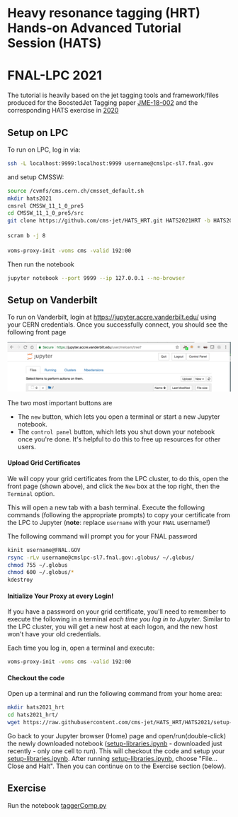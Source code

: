 # Heavy resonance tagging (HRT) Hands-on Advanced Tutorial Session (HATS)
# FNAL-LPC 2021

The tutorial is heavily based on the jet tagging tools and framework/files 
produced for the BoostedJet Tagging paper [JME-18-002](http://cms.cern.ch/iCMS/analysisadmin/viewanalysis?id=2101&field=id&value=2101&name=Heavy%20jet%20tagging%20algorithms%20in%2013%20TeV%20data%20(2016%20dataset)) and the corresponding HATS
exercise in [2020](https://github.com/gouskos/HATS2020_HRT/blob/master/README.md)

## Setup on LPC
To run on LPC, log in via:
```bash
ssh -L localhost:9999:localhost:9999 username@cmslpc-sl7.fnal.gov
```
and setup CMSSW:
```bash
source /cvmfs/cms.cern.ch/cmsset_default.sh
mkdir hats2021
cmsrel CMSSW_11_1_0_pre5
cd CMSSW_11_1_0_pre5/src
git clone https://github.com/cms-jet/HATS_HRT.git HATS2021HRT -b HATS2021

scram b -j 8

voms-proxy-init -voms cms -valid 192:00
```

Then run the notebook
```bash
jupyter notebook --port 9999 --ip 127.0.0.1 --no-browser
```

## Setup on Vanderbilt
To run on Vanderbilt, login at https://jupyter.accre.vanderbilt.edu/ using your CERN credentials. Once you successfully connect, you should see the following front page

<img src="jupyter-login.png" width="600px" />

The two most important buttons are
  * The `new` button, which lets you open a terminal or start a new Jupyter notebook.
  * The `control panel` button, which lets you shut down your notebook once you're done. It's helpful to do this to free up resources for other users.

#### Upload Grid Certificates
We will copy your grid certificates from the LPC cluster, to do this, open the front page (shown above), and click the `New` box at the top right, then the `Terminal` option.

This will open a new tab with a bash terminal. Execute the following commands (following the appropriate prompts) to copy your certificate from the LPC to Jupyter (**note**: replace `username` with your `FNAL` username!)

The following command will prompt you for your FNAL password
```bash
kinit username@FNAL.GOV
rsync -rLv username@cmslpc-sl7.fnal.gov:.globus/ ~/.globus/
chmod 755 ~/.globus
chmod 600 ~/.globus/*
kdestroy
```

#### Initialize Your Proxy at every Login!
If you have a password on your grid certificate, you'll need to remember to execute the following in a terminal *each time you log in to Jupyter*. Similar to the LPC cluster, you will get a new host at each logon, and the new host won't have your old credentials.

Each time you log in, open a terminal and execute:
```bash
voms-proxy-init -voms cms -valid 192:00
```

#### Checkout the code
Open up a terminal and run the following command from your home area:
```bash
mkdir hats2021_hrt
cd hats2021_hrt/
wget https://raw.githubusercontent.com/cms-jet/HATS_HRT/HATS2021/setup-libraries.ipynb
```


Go back to your Jupyter browser (Home) page and open/run(double-click) the newly downloaded notebook  ([setup-libraries.ipynb](setup-libraries.ipynb) - downloaded just recently - only one cell to run). This will checkout the code and setup your [setup-libraries.ipynb](setup-libraries.ipynb). After running [setup-libraries.ipynb](setup-libraries.ipynb), choose "File... Close and Halt". Then you can continue on to the Exercise section (below).


## Exercise
Run the notebook [taggerComp.py](taggerComp.py)
